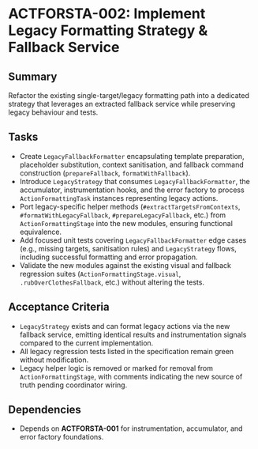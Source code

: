 # ACTFORSTA-002: Implement Legacy Formatting Strategy & Fallback Service

## Summary
Refactor the existing single-target/legacy formatting path into a dedicated strategy that leverages an extracted fallback service while preserving legacy behaviour and tests.

## Tasks
- Create `LegacyFallbackFormatter` encapsulating template preparation, placeholder substitution, context sanitisation, and fallback command construction (`prepareFallback`, `formatWithFallback`).
- Introduce `LegacyStrategy` that consumes `LegacyFallbackFormatter`, the accumulator, instrumentation hooks, and the error factory to process `ActionFormattingTask` instances representing legacy actions.
- Port legacy-specific helper methods (`#extractTargetsFromContexts`, `#formatWithLegacyFallback`, `#prepareLegacyFallback`, etc.) from `ActionFormattingStage` into the new modules, ensuring functional equivalence.
- Add focused unit tests covering `LegacyFallbackFormatter` edge cases (e.g., missing targets, sanitisation rules) and `LegacyStrategy` flows, including successful formatting and error propagation.
- Validate the new modules against the existing visual and fallback regression suites (`ActionFormattingStage.visual`, `.rubOverClothesFallback`, etc.) without altering the tests.

## Acceptance Criteria
- `LegacyStrategy` exists and can format legacy actions via the new fallback service, emitting identical results and instrumentation signals compared to the current implementation.
- All legacy regression tests listed in the specification remain green without modification.
- Legacy helper logic is removed or marked for removal from `ActionFormattingStage`, with comments indicating the new source of truth pending coordinator wiring.

## Dependencies
- Depends on **ACTFORSTA-001** for instrumentation, accumulator, and error factory foundations.
